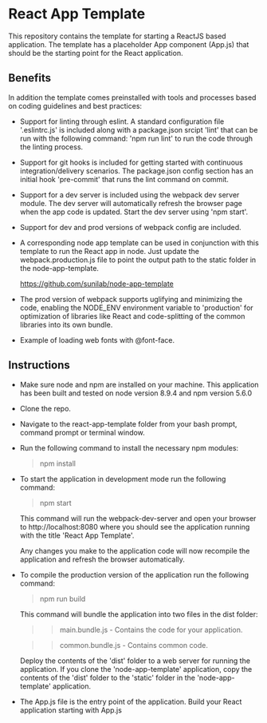 # React App Template

This repository contains the template for starting a ReactJS based application. The template has a placeholder App component (App.js) that should be the starting point for the React application.

## Benefits
In addition the template comes preinstalled with tools and processes based on coding guidelines and best practices:

- Support for linting through eslint. A standard configuration file '.eslintrc.js' is included along with a package.json srcipt 'lint' that can be run with the following command: 'npm run lint' to run the code through the linting process.
- Support for git hooks is included for getting started with continuous integration/delivery scenarios. The package.json config section has an initial hook 'pre-commit' that runs the lint command on commit.
- Support for a dev server is included using the webpack dev server module. The dev server will automatically refresh the browser page when the app code is updated. Start the dev server using 'npm start'.
- Support for dev and prod versions of webpack config are included.
- A corresponding node app template can be used in conjunction with this template to run the React app in node. Just update the webpack.production.js file to point the output path to the static folder in the node-app-template.

    https://github.com/sunilab/node-app-template

- The prod version of webpack supports uglifying and minimizing the code, enabling the NODE_ENV environment variable to 'production' for optimization of libraries like React and code-splitting of the common libraries into its own bundle.
- Example of loading web fonts with @font-face.

## Instructions

- Make sure node and npm are installed on your machine. This application has been built and tested on node version 8.9.4 and npm version 5.6.0
- Clone the repo.
- Navigate to the react-app-template folder from your bash prompt, command prompt or terminal window.
- Run the following command to install the necessary npm modules:
    > npm install
- To start the application in development mode run the following command:
    > npm start

    This command will run the webpack-dev-server and open your browser to http://localhost:8080 where you should see the application running with the title 'React App Template'.

    Any changes you make to the application code will now recompile the application and refresh the browser automatically.

- To compile the production version of the application run the following command:
    > npm run build

    This command will bundle the application into two files in the dist folder:
     >> main.bundle.js - Contains the code for your application.

     >> common.bundle.js - Contains common code.

    Deploy the contents of the 'dist' folder to a web server for running the application. If you clone the 'node-app-template' application, copy the contents of the 'dist' folder to the 'static' folder in the 'node-app-template' application.
- The App.js file is the entry point of the application. Build your React application starting with App.js